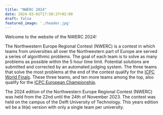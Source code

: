 ```yaml
---
title: "NWERC 2024"
date: 2024-03-01T17:50:27+02:00
draft: false
featured_image: './header.jpg'
---
```


Welcome to the website of the NWERC 2024!

The Northwestern Europe Regional Contest (NWERC) is a contest in which teams from universities all over the Northwestern part of Europe are served a series of algorithmic problems. The goal of each team is to solve as many problems as possible within the 5 hour time limit. Potential solutions are submitted and corrected by an automated judging system. The three teams that solve the most problems at the end of the contest qualify for the [ICPC World Finals](https://icpc.global/). These three teams, and ten more teams among the top, also qualify for the [ICPC European Championship](https://euc.icpc.global/).

The 2024 edition of the Northwestern Europe Regional Contest (NWERC) was held from the 22nd until the 24th of November 2023.
The contest was held on the campus of the Delft University of Technology. This years edition wil be a lit(e) version with only a single team per university.

